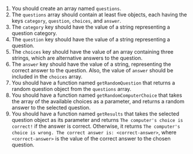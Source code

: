 1. You should create an array named `questions`.
1. The `questions` array should contain at least five objects, each having the keys `category`, `question`, `choices`, and `answer`.
1. The `category` key should have the value of a string representing a question category.
1. The `question` key should have the value of a string representing a question.
1. The `choices` key should have the value of an array containing three strings, which are alternative answers to the question.
1. The `answer` key should have the value of a string, representing the correct answer to the question. Also, the value of `answer` should be included in the `choices` array.
1. You should have a function named `getRandomQuestion` that returns a random question object from the `questions` array.
1. You should have a function named `getRandomComputerChoice` that takes the array of the available choices as a parameter, and returns a random answer to the selected question.
1. You should have a function named `getResults` that takes the selected question object as its parameter and returns `The computer's choice is correct!` if the answer is correct. Otherwise, it returns `The computer's choice is wrong. The correct answer is: <correct-answer>`, where `<correct-answer>` is the value of the correct answer to the chosen question.